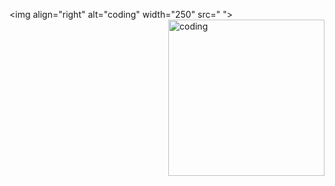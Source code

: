 <img align="right" alt="coding" width="250" src="<img align="right" alt="coding" width="250" src="https://github.com/emumia/Md-Mohaiminul-Islam-Imran/blob/main/git_animation.gif"> "> 
